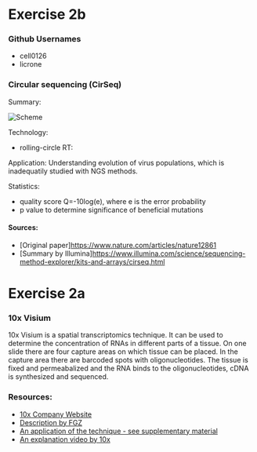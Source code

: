 # Exercise 2b

### Github Usernames

* cell0126
* licrone

### Circular sequencing (CirSeq)

Summary:

![Scheme](scheme.jpg)



Technology:
* rolling-circle RT:

Application:
Understanding evolution of virus populations, which is inadequatily studied with NGS methods.

Statistics:
* quality score Q=-10log(e), where e is the error probability
* p value to determine significance of beneficial mutations

#### Sources:
* [Original paper]https://www.nature.com/articles/nature12861
* [Summary by Illumina]https://www.illumina.com/science/sequencing-method-explorer/kits-and-arrays/cirseq.html


# Exercise 2a

### 10x Visium
10x Visium is a spatial transcriptomics technique. It can be used to determine the concentration of RNAs in different parts of a tissue. On one slide there are four capture areas on which tissue can be placed. In the capture area there are barcoded spots with oligonucleotides. The tissue is fixed and permeabalized and the RNA binds to the oligonucleotides, cDNA is synthesized and sequenced. 

### Resources:
* [10x Company Website](https://www.10xgenomics.com/products/spatial-gene-expression)
* [Description by FGZ](https://fgcz.ch/omics_areas/transcriptomics_uc/applications/Spatial-transcriptomics.html)
* [An application of the technique - see supplementary material](https://www.biorxiv.org/content/10.1101/2020.11.17.386458v2)
* [An explanation video by 10x](https://www.youtube.com/watch?v=VwNk4d-0RJc)
